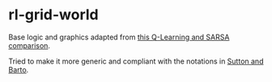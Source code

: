 # rl-grid-world

Base logic and graphics adapted from [this Q-Learning and SARSA comparison](https://github.com/WojciechMormul/rl-grid-world).

Tried to make it more generic and compliant with the notations in [Sutton and Barto](http://incompleteideas.net/book/the-book-2nd.html).



